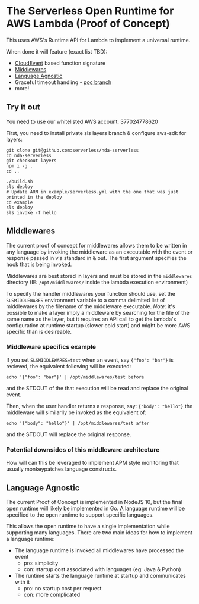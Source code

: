 # The Serverless Open Runtime for AWS Lambda (Proof of Concept)

This uses AWS's Runtime API for Lambda to implement a universal runtime.

When done it will feature (exact list TBD):
 * [CloudEvent](https://cloudevents.io/) based function signature
 * [Middlewares](#middlewares)
 * [Language Agnostic](#language-agnostic)
 * Graceful timeout handling - [poc branch](https://github.com/serverless/open-runtime-poc/tree/timeout-test)
 * more!

## Try it out
You need to use our whitelisted AWS account: 377024778620

First, you need to install private sls layers branch & configure aws-sdk for layers:
```shell
git clone git@github.com:serverless/nda-serverless
cd nda-serverless
git checkout layers
npm i -g .
cd ..
```

```shell
./build.sh
sls deploy
# Update ARN in example/serverless.yml with the one that was just printed in the deploy
cd example
sls deploy
sls invoke -f hello
```

## Middlewares
The current proof of concept for middlewares allows them to be written in any language
by invoking the middleware as an executable with the event or response passed in via
standard in & out. The first argument specifies the hook that is being invoked.

Middlewares are best stored in layers and must be stored in the `middlewares` directory
(IE: `/opt/middlewares/` inside the lambda execution environment)

To specify the handler middlewares your function should use, set the `SLSMIDDLEWARES` environment
variable to a comma delimited list of middlewares by the filename of the middleware executable.
*Note:* it's possible to make a layer imply a middleware by searching for the file of the same name
as the layer, but it requires an API call to get the lambda's configuration at runtime startup
(slower cold start) and might be more AWS specific than is desireable.

### Middleware specifics example
If you set `SLSMIDDLEWARES=test` when an event, say `{"foo": "bar"}` is recieved, the equivalent
following will be executed:
```
echo '{"foo": "bar"}' | /opt/middlewares/test before
```
and the STDOUT of the that execution will be read and replace the original event.

Then, when the user handler returns a response, say: `{"body": "hello"}` the middleware will
similarlly be invoked as the equivalent of:
```
echo '{"body": "hello"}' | /opt/middlewares/test after
```
and the STDOUT will replace the original response.

### Potential downsides of this middleware architecture
How will can this be leveraged to implement APM style monitoring that usually
monkeypatches language constructs.

## Language Agnostic
The current Proof of Concept is implemented in NodeJS 10, but the final open runtime
will likely be implemented in Go. A language runtime will be specified to the open
runtime to support specific languages.

This allows the open runtime to have a single implementation  while supporting many languages.
There are two main ideas for how to implement a language runtime:
 * The language runtime is invoked all middlewares have processed the event
   * pro: simplicity
   * con: startup cost associated with languages (eg: Java & Python)
 * The runtime starts the language runtime at startup and communicates with it
   * pro: no startup cost per request
   * con: more complicated
